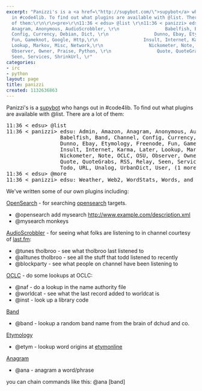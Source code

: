 ```yaml
---
excerpt: "Panizzi's is a <a href=\"http://supybot.com/\">supybot</a> who hangs out
  in #code4lib. To find out what plugins are available with @list. There are a lot
  of them:\r\n\r\n<pre>\r\n11:36 < edsu> @list \r\n11:36 < panizzi> edsu: Admin, Amazon,
  Anagram, Anonymous, AudioScrobbler, \r\n                 Babelfish, Band, Channel,
  Config, Currency, Debian, Dict, \r\n                 Dunno, Ebay, Etymology, Freenode,
  Fun, Gameknot, Google, Http,\r\n                 Insult, Internet, Karma, Later,
  Lookup, Markov, Misc, Network,\r\n                 Nickometer, Note, OCLC, OSU,
  Observer, Owner, Praise, Python, \r\n                 Quote, QuoteGrabs, RSS, Relay,
  Seen, Services, ShrinkUrl, \r"
categories:
- irc
- python
layout: page
title: panizzi
created: 1132636863
---
```

Panizzi's is a <a href="http://supybot.com/">supybot</a> who hangs out in #code4lib. To find out what plugins are available with @list. There are a lot of them:

<pre>
11:36 < edsu> @list 
11:36 < panizzi> edsu: Admin, Amazon, Anagram, Anonymous, AudioScrobbler, 
                 Babelfish, Band, Channel, Config, Currency, Debian, Dict, 
                 Dunno, Ebay, Etymology, Freenode, Fun, Gameknot, Google, Http,
                 Insult, Internet, Karma, Later, Lookup, Markov, Misc, Network,
                 Nickometer, Note, OCLC, OSU, Observer, Owner, Praise, Python, 
                 Quote, QuoteGrabs, RSS, Relay, Seen, Services, ShrinkUrl, 
                 Todo, URL, Unalog, UrbanDict, User, (1 more message)
11:36 < edsu> @more
11:36 < panizzi> edsu: Weather, Web2, WordStats, Words, and XMLLogger 
</pre>

We've written some of our own plugins including:

<a href="http://www.textualize.com:7000/textualize/file/panizzi/trunk/plugins/OpenSearch.py ">OpenSearch</a> - for searching <a href="http://opensearch.a9.com">opensearch</a> targets.

* @opensearch add mysearch http://www.example.com/description.xml
* @mysearch monkeys

<a href="http://www.textualize.com:7000/textualize/file/panizzi/trunk/plugins/AudioScrobbler.py" >AudioScrobbler</a> - for seeing what folks are listening to in channel courtesy of <a href="http://last.fm">last.fm</a>:

* @tunes tholbroo - see what tholbroo last listened to
* @alltunes tholbroo - see all the stuff that todd listened to recently
* @blockparty - see what people on channel have been listening to

<a href="http://www.textualize.com:7000/textualize/file/panizzi/trunk/plugins/OCLC.py"> OCLC</a> - do some lookups at OCLC:

* @naf - do a lookup in the name authority file
* @worldcat - see what the last record added to worldcat is
* @inst - look up a library code

<a href="http://www.textualize.com:7000/textualize/file/panizzi/trunk/plugins/Band.py ">Band</a>

* @band - lookup a random band name from the brain of dchud and co.

<a href="http://www.textualize.com:7000/textualize/file/panizzi/trunk/plugins/Etymology.py ">Etymology</a>

* @etym - lookup word origins at <a href="http://www.etymonline.com">etymonline</a>

<a href="http://www.textualize.com:7000/textualize/file/panizzi/trunk/plugins/Anagram.py ">Anagram</a>

* @ana - anagram a word/phrase

you can chain commands like this:  @ana [band]

